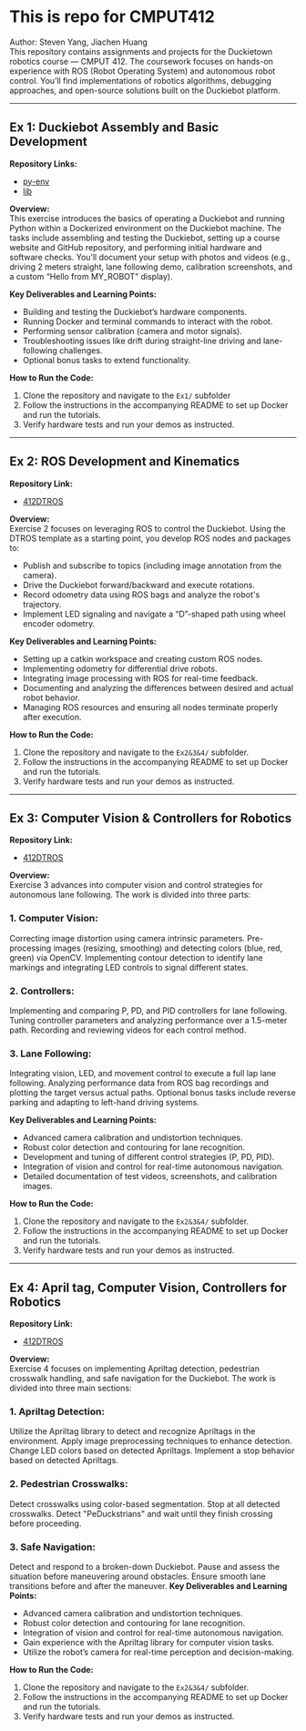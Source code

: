 # This is repo for CMPUT412
Author: Steven Yang, Jiachen Huang  
This repository contains assignments and projects for the Duckietown robotics course — CMPUT 412. The coursework focuses on hands-on experience with ROS (Robot Operating System) and autonomous robot control. You’ll find implementations of robotics algorithms, debugging approaches, and open-source solutions built on the Duckiebot platform.

---

## Ex 1: Duckiebot Assembly and Basic Development

**Repository Links:**  
- [py-env](https://github.com/StevenYang23/py_env)  
- [lib](https://github.com/StevenYang23/lib)  

**Overview:**  
This exercise introduces the basics of operating a Duckiebot and running Python within a Dockerized environment on the Duckiebot machine. The tasks include assembling and testing the Duckiebot, setting up a course website and GitHub repository, and performing initial hardware and software checks. You’ll document your setup with photos and videos (e.g., driving 2 meters straight, lane following demo, calibration screenshots, and a custom “Hello from MY_ROBOT” display).

**Key Deliverables and Learning Points:**
- Building and testing the Duckiebot’s hardware components.
- Running Docker and terminal commands to interact with the robot.
- Performing sensor calibration (camera and motor signals).
- Troubleshooting issues like drift during straight-line driving and lane-following challenges.
- Optional bonus tasks to extend functionality.

**How to Run the Code:**
1. Clone the repository and navigate to the `Ex1/` subfolder
2. Follow the instructions in the accompanying README to set up Docker and run the tutorials.
3. Verify hardware tests and run your demos as instructed.

---

## Ex 2: ROS Development and Kinematics

**Repository Link:**  
- [412DTROS](https://github.com/StevenYang23/412_DTROS)  

**Overview:**  
Exercise 2 focuses on leveraging ROS to control the Duckiebot. Using the DTROS template as a starting point, you develop ROS nodes and packages to:
- Publish and subscribe to topics (including image annotation from the camera).
- Drive the Duckiebot forward/backward and execute rotations.
- Record odometry data using ROS bags and analyze the robot's trajectory.
- Implement LED signaling and navigate a “D”-shaped path using wheel encoder odometry.

**Key Deliverables and Learning Points:**
- Setting up a catkin workspace and creating custom ROS nodes.
- Implementing odometry for differential drive robots.
- Integrating image processing with ROS for real-time feedback.
- Documenting and analyzing the differences between desired and actual robot behavior.
- Managing ROS resources and ensuring all nodes terminate properly after execution.

**How to Run the Code:**
1. Clone the repository and navigate to the `Ex2&3&4/` subfolder.
2. Follow the instructions in the accompanying README to set up Docker and run the tutorials.
3. Verify hardware tests and run your demos as instructed.

---

## Ex 3: Computer Vision & Controllers for Robotics

**Repository Link:**  
- [412DTROS](https://github.com/StevenYang23/412_DTROS)  

**Overview:**  
Exercise 3 advances into computer vision and control strategies for autonomous lane following. The work is divided into three parts:

### 1. Computer Vision:

Correcting image distortion using camera intrinsic parameters.
Pre-processing images (resizing, smoothing) and detecting colors (blue, red, green) via OpenCV.
Implementing contour detection to identify lane markings and integrating LED controls to signal different states.
### 2. Controllers:

Implementing and comparing P, PD, and PID controllers for lane following.
Tuning controller parameters and analyzing performance over a 1.5-meter path.
Recording and reviewing videos for each control method.
### 3. Lane Following:

Integrating vision, LED, and movement control to execute a full lap lane following.
Analyzing performance data from ROS bag recordings and plotting the target versus actual paths.
Optional bonus tasks include reverse parking and adapting to left-hand driving systems.

**Key Deliverables and Learning Points:**
- Advanced camera calibration and undistortion techniques.
- Robust color detection and contouring for lane recognition.
- Development and tuning of different control strategies (P, PD, PID).
- Integration of vision and control for real-time autonomous navigation.
- Detailed documentation of test videos, screenshots, and calibration images.

**How to Run the Code:**
1. Clone the repository and navigate to the `Ex2&3&4/` subfolder.
2. Follow the instructions in the accompanying README to set up Docker and run the tutorials.
3. Verify hardware tests and run your demos as instructed.

---

## Ex 4: April tag, Computer Vision, Controllers for Robotics

**Repository Link:**  
- [412DTROS](https://github.com/StevenYang23/412_DTROS)  

**Overview:**  
Exercise 4 focuses on implementing Apriltag detection, pedestrian crosswalk handling, and safe navigation for the Duckiebot. The work is divided into three main sections:

### 1. Apriltag Detection:

Utilize the Apriltag library to detect and recognize Apriltags in the environment.
Apply image preprocessing techniques to enhance detection.
Change LED colors based on detected Apriltags.
Implement a stop behavior based on detected Apriltags.
### 2. Pedestrian Crosswalks:

Detect crosswalks using color-based segmentation.
Stop at all detected crosswalks.
Detect "PeDuckstrians" and wait until they finish crossing before proceeding.
### 3. Safe Navigation:

Detect and respond to a broken-down Duckiebot.
Pause and assess the situation before maneuvering around obstacles.
Ensure smooth lane transitions before and after the maneuver.
**Key Deliverables and Learning Points:**
- Advanced camera calibration and undistortion techniques.
- Robust color detection and contouring for lane recognition.
- Integration of vision and control for real-time autonomous navigation.
- Gain experience with the Apriltag library for computer vision tasks.
- Utilize the robot’s camera for real-time perception and decision-making.

**How to Run the Code:**
1. Clone the repository and navigate to the `Ex2&3&4/` subfolder.
2. Follow the instructions in the accompanying README to set up Docker and run the tutorials.
3. Verify hardware tests and run your demos as instructed.
